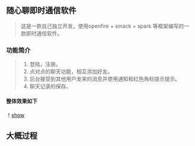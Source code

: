 ## 随心聊即时通信软件

> 这是一款自己独立开发，使用openfire + smack + spark 等框架编写的一款即时通信软件。

### 功能简介 ###

> 1. 登陆，注册。
> 2. 点对点的聊天功能，相互添加好友。
> 3. 后台接受到其他用户发来的消息并使用通知和红色角标提示提示。
> 4. 聊天记录的保存。

#### 整体效果如下 ####

！[show]()



## 大概过程 ##




